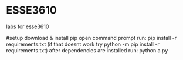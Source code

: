 # ESSE3610
labs for esse3610

#setup
download & install pip
open command prompt
run: pip install -r requirements.txt (if that doesnt work try python -m pip install -r requirements.txt)
after dependencies are installed run: python a.py
